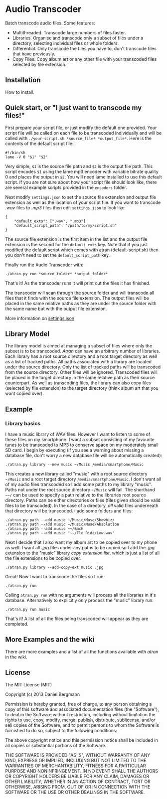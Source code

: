 # Audio Transcoder #

Batch transcode audio files. Some features:

* Multithreaded. Transcode large numbers of files faster.
* Libraries. Organise and transcode only a subset of files under a directory, selecting individual files or whole folders.
* Differential. Only transcode the files you have to, don't transcode files that have previously.
* Copy Files. Copy album art or any other file with your transcoded files selected by file extension.

## Installation ##

How to install.

## Quick start, or "I just want to transcode my files!" ##

First prepare your script file, or just modify the default one provided.
Your script file will be called on each file to be transcoded individually and will be called with `./your-script.sh *source_file* *output_file*`.
Here is the contents of the default script file:

	#!/bin/sh
	lame -V 0 "$1" "$2"

Very simple, `$1` is the source file path and `$2` is the output file path.
This script encodes `$1` using the lame mp3 encoder with variable bitrate quality 0 and places the output in `$2`.
You will need lame installed to use this default script.
If you are not sure about how your script file should look like, there are several example scripts provided in the `encoders` folder.

Next modify `settings.json` to set the source file extension and output file extension as well as the location of your script file.
If you want to transcode _.wav_ files to _.mp3_ files then edit `settings.json` to look like:

	{
		"default_exts": [".wav", ".mp3"]
		"default_script_path": "/path/to/my/script.sh"
	}

The source file extension is the first item in the list and the output file extension is the second for the `default_exts` key.
Note that if you just modified the default script which comes with atran (default-script.sh) then you don't need to set the `default_script_path` key.

Finally run the Audio Transcoder with:

	./atran.py run *source_folder* *output_folder*

That's it! As the transcoder runs it will print out the files it has finished.

The transcoder will scan through the source folder and will transcode all files that it finds with the source file extension.
The output files will be placed in the same relative paths as they are under the source folder with the same name but with the output file extension.

More information on [settings.json](http://github.com/daniel-bergmann/audio-transcoder/wiki/settings.json)

## Library Model ##

The library model is aimed at managing a subset of files where only the subset is to be transcoded.
_Atran_ can have an arbitrary number of libraries.
Each library has a root source directory and a root target directory as well as a list of tracked paths.
All paths associated with a library are located under the source directory.
Only the list of tracked paths will be transcoded from the source directory.
Other files will be ignored.
Transcoded files will be placed in the target directory in the same relative path as their source counterpart.
As well as transcoding files, the library can also copy files (selected by file extension) to the target directory (think album art that you want copied over).

## Example ##

### Library basics ###

I have a music library of WAV files.
However I want to listen to some of these files on my smartphone.
I want a subset consisting of my favourite tunes to be transcoded to MP3 to conserve space on my moderately small SD card.
I begin by executing (if you see a warning about missing a database file, don't worry a new database file will be automatically created):

    ./atran.py library --new music ~/Music /media/smartphone/Music

This creates a new library called "music" with a root source directory `~/Music` and a root target directory `/media/smartphone/Music`.
I don't want all of my audio files transcoded so I add some paths to my library "music".
Paths not under the root source directory `~/Music` will fail.
The shorthand `~~/` can be used to specify a path relative to the libraries root source directory.
Paths can be either directories or files (files given should be valid files to be transcoded).
In the case of a directory, _all_ valid files underneath that directory will be transcoded.
I add some folders and files:

    ./atran.py path --add music ~/Music/Muse/Showbiz/
    ./atran.py path --add music ~/Music/Muse/Absolution
    ./atran.py path --add music ~~/Bach
    ./atran.py path --add music "~~/Flo Rida/Low.wav"

Next I decide that I also want my album art to be copied over to my phone as well.
I want all _.jpg_ files under any paths to be copied so I add the _.jpg_ extension to the "music" library *copy extension list*, which is just a list of all the file extensions to be copied over.

	./atran.py library --add-copy-ext music .jpg

Great! Now I want to transcode the files so I run:

	./atran.py run

Calling `atran.py run` with no arguments will process all the libraries in it's database. Alternatively to explicitly only process the "music" library run:

	./atran.py run music

That's it! A list of all the files being transcoded will appear as they are completed.

## More Examples and the wiki ##

There are more examples and a list of all the functions available with _atran_ in the wiki.

## License ##

The MIT License (MIT)

Copyright (c) 2013 Daniel Bergmann

Permission is hereby granted, free of charge, to any person obtaining a copy of
this software and associated documentation files (the "Software"), to deal in
the Software without restriction, including without limitation the rights to
use, copy, modify, merge, publish, distribute, sublicense, and/or sell copies of
the Software, and to permit persons to whom the Software is furnished to do so,
subject to the following conditions:

The above copyright notice and this permission notice shall be included in all
copies or substantial portions of the Software.

THE SOFTWARE IS PROVIDED "AS IS", WITHOUT WARRANTY OF ANY KIND, EXPRESS OR
IMPLIED, INCLUDING BUT NOT LIMITED TO THE WARRANTIES OF MERCHANTABILITY, FITNESS
FOR A PARTICULAR PURPOSE AND NONINFRINGEMENT. IN NO EVENT SHALL THE AUTHORS OR
COPYRIGHT HOLDERS BE LIABLE FOR ANY CLAIM, DAMAGES OR OTHER LIABILITY, WHETHER
IN AN ACTION OF CONTRACT, TORT OR OTHERWISE, ARISING FROM, OUT OF OR IN
CONNECTION WITH THE SOFTWARE OR THE USE OR OTHER DEALINGS IN THE SOFTWARE.

